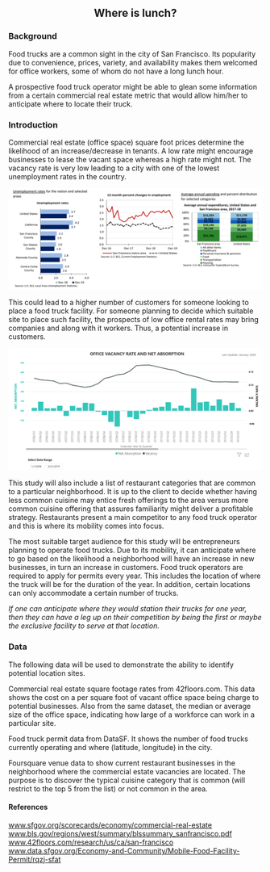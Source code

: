 ## <div align="center">Where is lunch?</div>
### Background

Food trucks are a common sight in the city of San Francisco.  Its popularity due to convenience, prices, variety, and availability makes them welcomed for office workers, some of whom do not have a long lunch hour.  

A prospective food truck operator might be able to glean some information from a certain commercial real estate metric that would allow him/her to anticipate where to locate their truck.

### Introduction

Commercial real estate (office space) square foot prices determine the likelihood of an increase/decrease in tenants.  A low rate might encourage businesses to lease the vacant space whereas a high rate might not.  The vacancy rate is very low leading to a city with one of the lowest unemployment rates in the country.

![BLS SF](./blssfcharts.png)


This could lead to a higher number of customers for someone looking to place a food truck facility.  For someone planning to decide which suitable site to place such facility, the prospects of low office rental rates may bring companies and along with it workers.  Thus, a potential increase in customers.

![sfgov.org](./sfgovvacancy.png)



This study will also include a list of restaurant categories that are common to a particular neighborhood.  It is up to the client to decide whether having less common cuisine may entice fresh offerings to the area versus more common cuisine offering that assures familiarity might deliver a profitable strategy.  Restaurants present a main competitor to any food truck operator and this is where its mobility comes into focus.

The most suitable target audience for this study will be entrepreneurs planning to operate food trucks.  Due to its mobility, it can anticipate where to go based on the likelihood a neighborhood will have an increase in new businesses, in turn an increase in customers.  Food truck operators are required to apply for permits every year.  This includes the location of where the truck will be for the duration of the year.  In addition, certain locations can only accommodate a certain number of trucks.

*If one can anticipate where they would station their trucks for one year, then they can have a leg up on their competition by being the first or maybe the exclusive facility to serve at that location.*

### Data
The following data will be used to demonstrate the ability to identify potential location sites.

Commercial real estate square footage rates from 42floors.com.  This data shows the cost on a per square foot of vacant office space being charge to potential businesses.  Also from the same dataset, the median or average size of the office space, indicating how large of a workforce can work in a particular site.

Food truck permit data from DataSF.  It shows the number of food trucks currently operating and where (latitude, longitude) in the city.

Foursquare venue data to show current restaurant businesses in the neighborhood where the commercial estate vacancies are located.  The purpose is to discover the typical cuisine category that is common (will restrict to the top 5 from the list) or not common in the area.

#### References
www.sfgov.org/scorecards/economy/commercial-real-estate  
www.bls.gov/regions/west/summary/blssummary_sanfrancisco.pdf  
www.42floors.com/research/us/ca/san-francisco  
www.data.sfgov.org/Economy-and-Community/Mobile-Food-Facility-Permit/rqzj-sfat  
